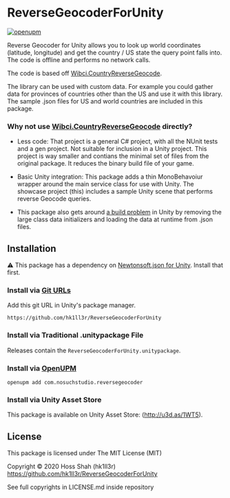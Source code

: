 # ReverseGeocoderForUnity
[![openupm](https://img.shields.io/npm/v/com.nosuchstudio.reversegeocoder?label=openupm&registry_uri=https://package.openupm.com)](https://openupm.com/packages/com.nosuchstudio.reversegeocoder/)

Reverse Geocoder for Unity allows you to look up world coordinates (latitude, longitude) and get the country / US state the query point falls into. The code is offline and performs no network calls.

The code is based off [Wibci.CountryReverseGeocode](https://github.com/InquisitorJax/Wibci.CountryReverseGeocode).

The library can be used with custom data. For example you could gather data for provinces of countries other than the US and use it with this library. The sample .json files for US and world countries are included in this package.

### Why not use [Wibci.CountryReverseGeocode](https://github.com/InquisitorJax/Wibci.CountryReverseGeocode) directly?
- Less code: That project is a general C# project, with all the NUnit tests and a gen project. Not suitable for inclusion in a Unity project. This project is way smaller and contians the minimal set of files from the original package. It reduces the binary build file of your game.

- Basic Unity integration: This package adds a thin MonoBehavoiur wrapper around the main service class for use with Unity. The showcase project (this) includes a sample Unity scene that performs reverse Geocode queries. 

- This package also gets around [a build problem](https://issuetracker.unity3d.com/issues/il2cpp-build-hangs-while-building-a-project-with-a-large-array-of-strings) in Unity  by removing the large class data initializers and loading the data at runtime from .json files.

## Installation

:warning: This package has a dependency on [Newtonsoft.json for Unity](https://github.com/jilleJr/Newtonsoft.Json-for-Unity). Install that first.

### Install via [Git URLs](https://docs.unity3d.com/Manual/upm-git.html)

Add this git URL in Unity's package manager.
```
https://github.com/hk1ll3r/ReverseGeocoderForUnity
```

### Install via Traditional .unitypackage File
Releases contain the `ReverseGeocoderForUnity.unitypackage`.

### Install via [OpenUPM](https://openupm.com/)
```
openupm add com.nosuchstudio.reversegeocoder
```

### Install via Unity Asset Store
This package is available on Unity Asset Store: (http://u3d.as/1WT5).

## License
This package is licensed under The MIT License (MIT)

Copyright © 2020 Hoss Shah (hk1ll3r)
https://github.com/hk1ll3r/ReverseGeocoderForUnity

See full copyrights in LICENSE.md inside repository
